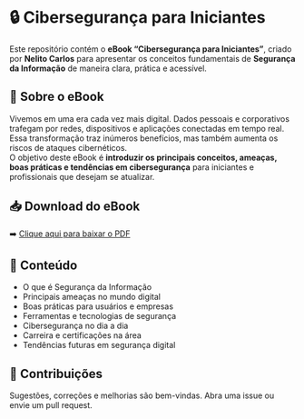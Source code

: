 # 🔒 Cibersegurança para Iniciantes  

Este repositório contém o **eBook “Cibersegurança para Iniciantes”**, criado por **Nelito Carlos** para apresentar os conceitos fundamentais de **Segurança da Informação** de maneira clara, prática e acessível.  

## 📖 Sobre o eBook  
Vivemos em uma era cada vez mais digital. Dados pessoais e corporativos trafegam por redes, dispositivos e aplicações conectadas em tempo real. Essa transformação traz inúmeros benefícios, mas também aumenta os riscos de ataques cibernéticos.  
O objetivo deste eBook é **introduzir os principais conceitos, ameaças, boas práticas e tendências em cibersegurança** para iniciantes e profissionais que desejam se atualizar.

## 📥 Download do eBook  
➡️ [Clique aqui para baixar o PDF](Ebook_Ciberseguranca_com_Banner.pdf)

## 📝 Conteúdo  
- O que é Segurança da Informação  
- Principais ameaças no mundo digital  
- Boas práticas para usuários e empresas  
- Ferramentas e tecnologias de segurança  
- Cibersegurança no dia a dia  
- Carreira e certificações na área  
- Tendências futuras em segurança digital  

## 🤝 Contribuições  
Sugestões, correções e melhorias são bem-vindas. Abra uma issue ou envie um pull request.
